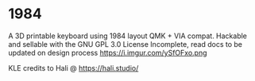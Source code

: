 # 1984
A 3D printable keyboard using 1984 layout
QMK + VIA compat.
Hackable and sellable with the GNU GPL 3.0 License
Incomplete, read docs to be updated on design process
<https://i.imgur.com/ySfOFxo.png>

KLE credits to Hali @ https://hali.studio/
